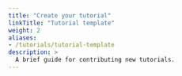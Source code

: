 ```yaml
---
title: "Create your tutorial"
linkTitle: "Tutorial template"
weight: 2
aliases:
- /tutorials/tutorial-template
description: >
  A brief guide for contributing new tutorials.
---
```



